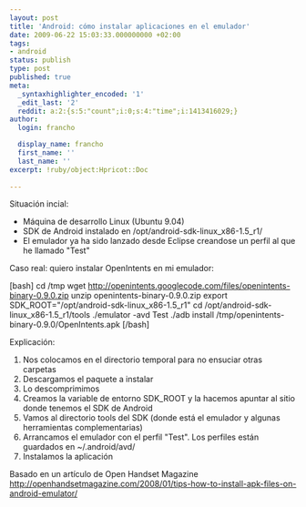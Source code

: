 ```yaml
---
layout: post
title: 'Android: cómo instalar aplicaciones en el emulador'
date: 2009-06-22 15:03:33.000000000 +02:00
tags:
- android
status: publish
type: post
published: true
meta:
  _syntaxhighlighter_encoded: '1'
  _edit_last: '2'
  reddit: a:2:{s:5:"count";i:0;s:4:"time";i:1413416029;}
author:
  login: francho

  display_name: francho
  first_name: ''
  last_name: ''
excerpt: !ruby/object:Hpricot::Doc
  
---
```

Situación incial:

*   Máquina de desarrollo Linux (Ubuntu 9.04)
*   SDK de Android instalado en /opt/android-sdk-linux_x86-1.5_r1/
*   El emulador ya ha sido lanzado desde Eclipse creandose un perfil al que he llamado "Test"

Caso real: quiero instalar OpenIntents en mi emulador:

[bash]
cd /tmp
wget http://openintents.googlecode.com/files/openintents-binary-0.9.0.zip
unzip openintents-binary-0.9.0.zip
export SDK_ROOT="/opt/android-sdk-linux_x86-1.5_r1"
cd /opt/android-sdk-linux_x86-1.5_r1/tools
./emulator -avd Test
./adb install /tmp/openintents-binary-0.9.0/OpenIntents.apk
[/bash]

Explicación:

1.  Nos colocamos en el directorio temporal para no ensuciar otras carpetas
2.  Descargamos el paquete a instalar
3.  Lo descomprimimos
4.  Creamos la variable de entorno SDK_ROOT y la hacemos apuntar al sitio donde tenemos el SDK de Android
5.  Vamos al directorio tools del SDK (donde está el emulador y algunas herramientas complementarias)
6.  Arrancamos el emulador con el perfil "Test". Los perfiles están guardados en ~/.android/avd/
7.  Instalamos la aplicación

Basado en un artículo de Open Handset Magazine http://openhandsetmagazine.com/2008/01/tips-how-to-install-apk-files-on-android-emulator/
